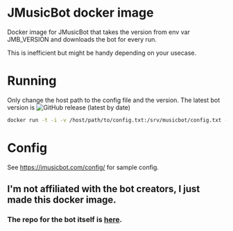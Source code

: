 # JMusicBot docker image

Docker image for JMusicBot that takes the version from env var JMB_VERSION and downloads the bot for every run.

This is inefficient but might be handy depending on your usecase.

# Running

Only change the host path to the config file and the version. The latest bot version is ![GitHub release (latest by date)](https://img.shields.io/github/v/release/jagrosh/MusicBot?label=&style=plastic)

```sh
docker run -t -i -v /host/path/to/config.txt:/srv/musicbot/config.txt -e JMB_VERSION=x.x.x robinkanters/musicbot
```

# Config

See https://jmusicbot.com/config/ for sample config.

## I'm not affiliated with the bot creators, I just made this docker image.
### The repo for the bot itself is [here](https://github.com/jagrosh/MusicBot).
